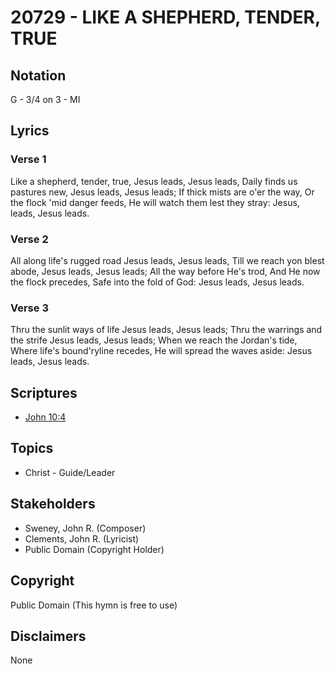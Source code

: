 # 20729 - LIKE A SHEPHERD, TENDER, TRUE

## Notation

G - 3/4 on 3 - MI

## Lyrics

### Verse 1

Like a shepherd, tender, true, Jesus leads, Jesus leads, Daily finds us pastures new, Jesus leads, Jesus leads; If thick mists are o'er the way, Or the flock 'mid danger feeds, He will watch them lest they stray: Jesus, leads, Jesus leads.

### Verse 2

All along life's rugged road Jesus leads, Jesus leads, Till we reach yon blest abode, Jesus leads, Jesus leads; All the way before He's trod, And He now the flock precedes, Safe into the fold of God: Jesus leads, Jesus leads.

### Verse 3

Thru the sunlit ways of life Jesus leads, Jesus leads; Thru the warrings and the strife Jesus leads, Jesus leads; When we reach the Jordan's tide, Where life's bound'ryline recedes, He will spread the waves aside: Jesus leads, Jesus leads.


## Scriptures

- [John 10:4](https://www.biblegateway.com/passage/?search=John%2010%3A4)

## Topics

- Christ - Guide/Leader

## Stakeholders

- Sweney, John R. (Composer)
- Clements, John R. (Lyricist)
- Public Domain (Copyright Holder)

## Copyright

Public Domain
(This hymn is free to use)

## Disclaimers

None

